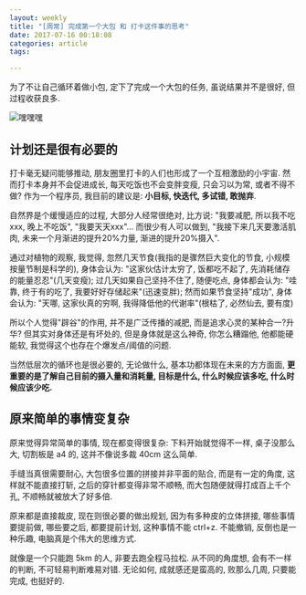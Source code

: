 ```yaml
---
layout: weekly
title: "[周常] 完成第一个大包 和 打卡这件事的思考"
date: 2017-07-16 00:18:08
categories: article
tags:

---
```


为了不让自己循环着做小包, 定下了完成一个大包的任务, 虽说结果并不是很好, 但过程收获良多.

![嘿嘿嘿](http://upload-images.jianshu.io/upload_images/1286586-0f2214cb5dd11102.jpg)

## 计划还是很有必要的

打卡毫无疑问能够推动, 朋友圈里打卡的人们也形成了一个互相激励的小宇宙. 然而打卡本身并不会促进成长, 每天吃饭也不会变胖变瘦, 只会习以为常, 或者不得不做? 作为一个程序员, 我目前的建议是: **小目标, 快迭代, 多试错, 敢抛弃**. 

自然界是个缓慢适应的过程, 大部分人经常很绝对, 比方说: "我要减肥, 所以我不吃xxx, 晚上不吃饭", "我要天天xxx"... 而很少有人可以做到, "我接下来几天要激活肌肉, 未来一个月渐进的提升20%力量, 渐进的提升20%摄入". 

通过对植物的观察, 我觉得, 忽然几天节食(我指的是骤然巨大变化的节食, 小规模按量节制是科学的), 身体会认为: "这家伙估计太穷了, 饭都吃不起了, 先消耗储存的能量忍忍"(几天变瘦); 过几天如果自己坚持不住了, 随便吃点, 身体都会认为: "哇靠, 终于有的吃了, 我要好好存储起来"(迅速变胖); 然而如果节食坚持"成功", 身体会认为: "天哪, 这家伙真的穷啊, 我得降低他的代谢率"(根枯了, 必然仙去, 要有度)

所以个人觉得"辟谷"的作用, 并不是广泛传播的减肥, 而是追求心灵的某种合一?升华? 但其实对身体还是有坏处的, 但是身体就是这么神奇, 你怎么糟蹋他, 他都能硬能软, 我觉得这个也存在个爆发点/阈值的问题.

当然低层次的循环也是很必要的, 无论做什么, 基本功都体现在未来的方方面面, **更重要的是了解自己目前的摄入量和消耗量, 目标是什么, 什么时候应该多吃, 什么时候应该少吃.**

## 原来简单的事情变复杂

原来觉得异常简单的事情, 现在都变得很复杂: 下料开始就觉得不一样, 桌子没那么大, 切割板是 a4 的, 这并不像说多裁 40cm 这么简单. 

手缝当真很需要耐心, 大包很多位置的拼接并非平面的贴合, 而是有一定的角度, 这样就不能直接打斩, 之后的穿针都变得非常不顺畅, 而大包随便就得打成百上千个孔, 不顺畅就被放大了好多倍. 

原来都是直接裁皮, 现在则很必要的做出规划, 因为有多种皮的立体拼接, 哪些事情要提前做, 哪些要之后, 都要提前计划, 这种事情不能 ctrl+z. 不能撤销, 反倒也是一种乐趣, 电脑真是个伟大的思维方式.

就像是一个只能跑 5km 的人, 非要去跑全程马拉松. 从不同的角度想, 会有不一样的判断, 不可轻易判断难易对错. 无论如何, 成就感还是蛮高的, 败那么几周, 只要能完成, 也挺好的.

